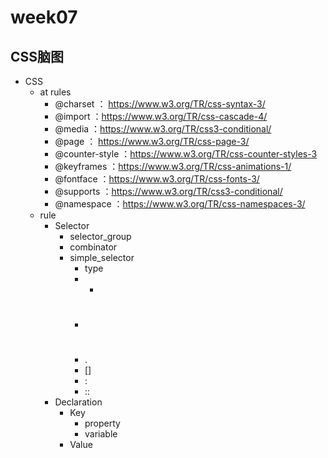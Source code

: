 # week07

## CSS脑图

+ CSS
  - at rules 
    - @charset ： https://www.w3.org/TR/css-syntax-3/
    - @import ：https://www.w3.org/TR/css-cascade-4/
    - @media ：https://www.w3.org/TR/css3-conditional/
    - @page ： https://www.w3.org/TR/css-page-3/
    - @counter-style ：https://www.w3.org/TR/css-counter-styles-3
    - @keyframes ：https://www.w3.org/TR/css-animations-1/
    - @fontface ：https://www.w3.org/TR/css-fonts-3/
    - @supports ：https://www.w3.org/TR/css3-conditional/
    - @namespace ：https://www.w3.org/TR/css-namespaces-3/
  - rule
    - Selector
      - selector_group
      - combinator
      - simple_selector
        - type
        - *
        - #
        - .
        - []
        - :
        - ::
    - Declaration
      - Key
        - property
        - variable
      - Value
